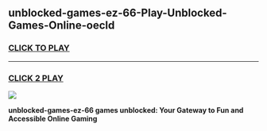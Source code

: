 
## unblocked-games-ez-66-Play-Unblocked-Games-Online-oecld
<h3>
<a href="https://premium76.site?title=unblocked-games-ez-66&ref=24A">CLICK TO PLAY</a></h3>
<hr>

<h3>
<a href="https://premium76.site?title=unblocked-games-ez-66&ref=24A">CLICK 2 PLAY</a>
  
</h3>

<a href="https://premium76.site?title=unblocked-games-ez-66&ref=24A"><img src="https://clearcache.store/games.png"></a>


**unblocked-games-ez-66 games unblocked: Your Gateway to Fun and Accessible Online Gaming**
